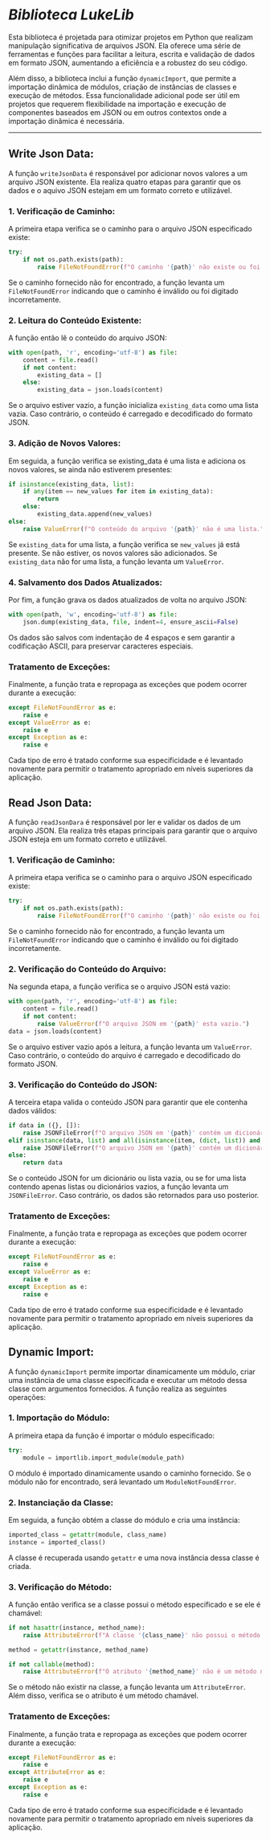 # _**Biblioteca LukeLib**_ 

Esta biblioteca é projetada para otimizar projetos em Python que realizam manipulação significativa de arquivos JSON. Ela oferece uma série de ferramentas e funções para facilitar a leitura, escrita e validação de dados em formato JSON, aumentando a eficiência e a robustez do seu código.

Além disso, a biblioteca inclui a função `dynamicImport`, que permite a importação dinâmica de módulos, criação de instâncias de classes e execução de métodos. Essa funcionalidade adicional pode ser útil em projetos que requerem flexibilidade na importação e execução de componentes baseados em JSON ou em outros contextos onde a importação dinâmica é necessária.

---

## Write Json Data:

A função `writeJsonData` é responsável por adicionar novos valores a um arquivo JSON existente. Ela realiza quatro etapas para garantir que os dados e o aquivo JSON estejam em um formato correto e utilizável.

### 1. Verificação de Caminho:

A primeira etapa verifica se o caminho para o arquivo JSON especificado existe:

```py
try:
    if not os.path.exists(path):
        raise FileNotFoundError(f"O caminho '{path}' não existe ou foi escrito incorretamente.")
```

Se o caminho fornecido não for encontrado, a função levanta um `FileNotFoundError` indicando que o caminho é inválido ou foi digitado incorretamente.

### 2. Leitura do Conteúdo Existente: 

A função então lê o conteúdo do arquivo JSON:

```py
with open(path, 'r', encoding='utf-8') as file:
    content = file.read()
    if not content:
        existing_data = []
    else:
        existing_data = json.loads(content)
```

Se o arquivo estiver vazio, a função inicializa `existing_data` como uma lista vazia. Caso contrário, o conteúdo é carregado e decodificado do formato JSON.

### 3. Adição de Novos Valores:

Em seguida, a função verifica se existing_data é uma lista e adiciona os novos valores, se ainda não estiverem presentes:

```py
if isinstance(existing_data, list):
    if any(item == new_values for item in existing_data):
        return
    else:
        existing_data.append(new_values)
else:
    raise ValueError(f"O conteúdo do arquivo '{path}' não é uma lista.")
```

Se `existing_data` for uma lista, a função verifica se `new_values` já está presente. Se não estiver, os novos valores são adicionados. Se `existing_data` não for uma lista, a função levanta um `ValueError`.

### 4. Salvamento dos Dados Atualizados:

Por fim, a função grava os dados atualizados de volta no arquivo JSON:

```py
with open(path, 'w', encoding='utf-8') as file: 
    json.dump(existing_data, file, indent=4, ensure_ascii=False)
```

Os dados são salvos com indentação de 4 espaços e sem garantir a codificação ASCII, para preservar caracteres especiais.

### Tratamento de Exceções: 

Finalmente, a função trata e repropaga as exceções que podem ocorrer durante a execução:

```py
except FileNotFoundError as e:
    raise e
except ValueError as e:
    raise e
except Exception as e: 
    raise e
```

Cada tipo de erro é tratado conforme sua especificidade e é levantado novamente para permitir o tratamento apropriado em níveis superiores da aplicação.

## Read Json Data: 

A função `readJsonDara` é responsável por ler e validar os dados de um arquivo JSON. Ela realiza três etapas principais para garantir que o arquivo JSON esteja em um formato correto e utilizável. 

### 1. Verificação de Caminho:

A primeira etapa verifica se o caminho para o arquivo JSON especificado existe:

```py
try:
    if not os.path.exists(path):
        raise FileNotFoundError(f"O caminho '{path}' não existe ou foi escrito incorretamente.")
```

Se o caminho fornecido não for encontrado, a função levanta um `FileNotFoundError` indicando que o caminho é inválido ou foi digitado incorretamente.

### 2. Verificação do Conteúdo do Arquivo:

Na segunda etapa, a função verifica se o arquivo JSON está vazio:

```py
with open(path, 'r', encoding='utf-8') as file:
    content = file.read()
    if not content:
        raise ValueError(f"O arquivo JSON em '{path}' esta vazio.")
data = json.loads(content)
```

Se o arquivo estiver vazio após a leitura, a função levanta um `ValueError`. Caso contrário, o conteúdo do arquivo é carregado e decodificado do formato JSON.

### 3. Verificação do Conteúdo do JSON:

A terceira etapa valida o conteúdo JSON para garantir que ele contenha dados válidos:

```py
if data in ({}, []):
    raise JSONFileError(f"O arquivo JSON em '{path}' contém um dicionário ou lista vazia.")
elif isinstance(data, list) and all(isinstance(item, (dict, list)) and not item for item in data):
    raise JSONFileError(f"O arquivo JSON em '{path}' contém um dicionário ou lista com apenas listas ou dicionários vazios.")
else:
    return data
```

Se o conteúdo JSON for um dicionário ou lista vazia, ou se for uma lista contendo apenas listas ou dicionários vazios, a função levanta um `JSONFileError`. Caso contrário, os dados são retornados para uso posterior.

### Tratamento de Exceções: 

Finalmente, a função trata e repropaga as exceções que podem ocorrer durante a execução:

```py
except FileNotFoundError as e:
    raise e
except ValueError as e:
    raise e
except Exception as e: 
    raise e
```

Cada tipo de erro é tratado conforme sua especificidade e é levantado novamente para permitir o tratamento apropriado em níveis superiores da aplicação.

## Dynamic Import:

A função `dynamicImport` permite importar dinamicamente um módulo, criar uma instância de uma classe especificada e executar um método dessa classe com argumentos fornecidos. A função realiza as seguintes operações:

### 1. Importação do Módulo: 

A primeira etapa da função é importar o módulo especificado:

```py
try:
    module = importlib.import_module(module_path)
```

O módulo é importado dinamicamente usando o caminho fornecido. Se o módulo não for encontrado, será levantado um `ModuleNotFoundError`.

### 2. Instanciação da Classe:

Em seguida, a função obtém a classe do módulo e cria uma instância:

```py
imported_class = getattr(module, class_name)
instance = imported_class()
```

A classe é recuperada usando `getattr` e uma nova instância dessa classe é criada.

### 3. Verificação do Método: 

A função então verifica se a classe possui o método especificado e se ele é chamável:

```py
if not hasattr(instance, method_name):
    raise AttributeError(f"A classe '{class_name}' não possui o método '{method_name}'.")

method = getattr(instance, method_name)

if not callable(method):
    raise AttributeError(f"O atributo '{method_name}' não é um método na classe '{class_name}'.")
```

Se o método não existir na classe, a função levanta um `AttributeError`. Além disso, verifica se o atributo é um método chamável.

### Tratamento de Exceções: 

Finalmente, a função trata e repropaga as exceções que podem ocorrer durante a execução:

```py
except FileNotFoundError as e:
    raise e
except AttributeError as e:
    raise e
except Exception as e: 
    raise e
```

Cada tipo de erro é tratado conforme sua especificidade e é levantado novamente para permitir o tratamento apropriado em níveis superiores da aplicação.